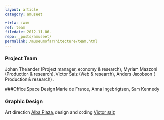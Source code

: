 ```yaml
---
layout: article
category: amuseet

title: Team
ref: team
filedate: 2012-11-06-
repo: _posts/amuseet/
permalink: /museumofarchitecture/team.html
---
```


###  Project Team 
Johan Thelander (Project manager, economy & research), Myriam Mazzoni (Production & research), Victor Saiz (Web & research), Anders Jacobson ( Production & research) . 

###Office Space Design
Marie de France, Anna Ingebrigtsen, Sam Kennedy

### Graphic Design
Art direction [Alba Plaza](http://estudiovixen.es), design and coding [Victor saiz](https://githib.com/vectorsize)